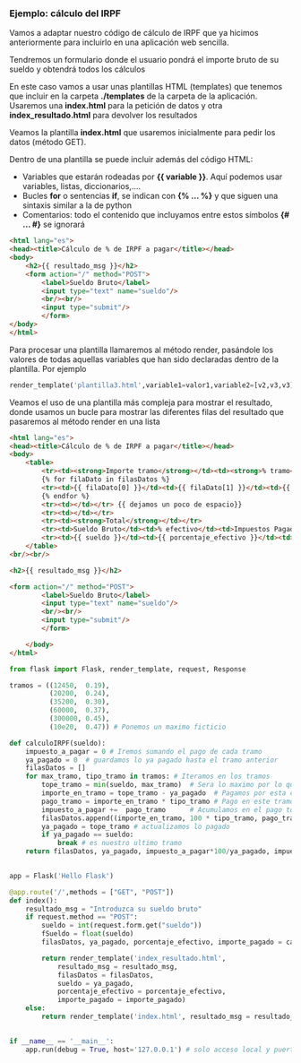 ### Ejemplo: cálculo del IRPF

Vamos a adaptar nuestro código de cálculo de IRPF que ya hicimos anteriormente para incluirlo en una aplicación web sencilla.

Tendremos un formulario donde el usuario pondrá el importe bruto de su sueldo y obtendrá todos los cálculos

En este caso vamos a usar unas plantillas HTML (templates) que tenemos que incluir en la carpeta **./templates** de la carpeta de la aplicación. Usaremos una **index.html** para la petición de datos y otra **index_resultado.html** para devolver los resultados

Veamos la plantilla **index.html** que usaremos inicialmente para pedir los datos (método GET). 

Dentro de una plantilla se puede incluir además del código HTML:

* Variables que estarán rodeadas por **{{ variable }}**. Aquí podemos usar variables, listas, diccionarios,.... 
* Bucles **for** o sentencias **if**, se indican con **{% ... %}** y que siguen una sintaxis similar a la de python
* Comentarios: todo el contenido que incluyamos entre estos símbolos  **{# ... #}** se ignorará 


```html
<html lang="es">
<head><title>Cálculo de % de IRPF a pagar</title></head>
<body>
    <h2>{{ resultado_msg }}</h2>
    <form action="/" method="POST">
        <label>Sueldo Bruto</label>
        <input type="text" name="sueldo"/>
        <br/><br/>
        <input type="submit"/>
        </form>
</body>
</html>
```

Para procesar una plantilla llamaremos al método render, pasándole los valores de todas aquellas variables que han sido declaradas dentro de la plantilla. Por ejemplo

```python
render_template('plantilla3.html',variable1=valor1,variable2=[v2,v3,v3])
```

Veamos el uso de una plantilla más compleja para mostrar el resultado, donde usamos un bucle para mostrar las diferentes filas del resultado que pasaremos al método render en una lista

```html
<html lang="es">
<head><title>Cálculo de % de IRPF a pagar</title></head>
<body>
    <table>
        <tr><td><strong>Importe tramo</strong></td><td><strong>% tramo</strong></td><td><strong>Importe pagado</strong></td></tr>
        {% for filaDato in filasDatos %}
        <tr><td>{{ filaDato[0] }}</td><td>{{ filaDato[1] }}</td><td>{{ filaDato[2] }}</td></tr>        
        {% endfor %}
        <tr><td></td></tr> {{ dejamos un poco de espacio}}
        <tr><td></td></tr>
        <tr><td><strong>Total</strong></td></tr>
        <tr><td>Sueldo Bruto</td><td>% efectivo</td><td>Impuestos Pagados</td></tr>        
        <tr><td>{{ sueldo }}</td><td>{{ porcentaje_efectivo }}</td><td>{{ importe_pagado }}</td></tr>
    </table>
<br/><br/>

<h2>{{ resultado_msg }}</h2>

<form action="/" method="POST">
        <label>Sueldo Bruto</label>
        <input type="text" name="sueldo"/>
        <br/><br/>
        <input type="submit"/>
        </form>

    </body>
</html>
```


```python
from flask import Flask, render_template, request, Response

tramos = ((12450,  0.19),
          (20200,  0.24),
          (35200,  0.30),
          (60000,  0.37),
          (300000, 0.45),
          (10e20,  0.47)) # Ponemos un maximo ficticio

def calculoIRPF(sueldo):
    impuesto_a_pagar = 0 # Iremos sumando el pago de cada tramo
    ya_pagado = 0  # guardamos lo ya pagado hasta el tramo anterior
    filasDatos = []
    for max_tramo, tipo_tramo in tramos: # Iteramos en los tramos
        tope_tramo = min(sueldo, max_tramo)  # Sera lo maximo por lo que paguemos en el tramo
        importe_en_tramo = tope_tramo - ya_pagado  # Pagamos por esta cantidad en este tramo
        pago_tramo = importe_en_tramo * tipo_tramo # Pago en este tramo
        impuesto_a_pagar +=  pago_tramo      # Acumulamos en el pago total
        filasDatos.append((importe_en_tramo, 100 * tipo_tramo, pago_tramo))
        ya_pagado = tope_tramo # actualizamos lo pagado
        if ya_pagado == sueldo:
            break # es nuestro ultimo tramo
    return filasDatos, ya_pagado, impuesto_a_pagar*100/ya_pagado, impuesto_a_pagar
                               

app = Flask('Hello Flask')

@app.route('/',methods = ["GET", "POST"])
def index():
    resultado_msg = "Introduzca su sueldo bruto"
    if request.method == "POST":
        sueldo = int(request.form.get("sueldo"))
        fSueldo = float(sueldo)
        filasDatos, ya_pagado, porcentaje_efectivo, importe_pagado = calculoIRPF(fSueldo) 

        return render_template('index_resultado.html', 
            resultado_msg = resultado_msg,
            filasDatos = filasDatos,
            sueldo = ya_pagado,
            porcentaje_efectivo = porcentaje_efectivo,
            importe_pagado = importe_pagado)
    else:
        return render_template('index.html', resultado_msg = resultado_msg)
    

if __name__ == '__main__':
    app.run(debug = True, host='127.0.0.1') # solo acceso local y puerto 5000

```